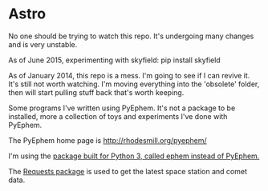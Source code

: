 # Astro

No one should be trying to watch this repo. It's undergoing many
changes and is very unstable.

As of June 2015, experimenting with skyfield:
    pip install skyfield

As of January 2014, this repo is a mess. I'm going to see if I can revive it. It's still not worth watching. I'm moving everything into the 'obsolete' folder, then will start pulling stuff back that's worth keeping.

Some programs I've written using PyEphem. It's not a package to be installed,
more a collection of toys and experiments I've done with PyEphem.

The PyEphem home page is <http://rhodesmill.org/pyephem/>

I'm using the [package built for Python 3, called ephem instead of PyEphem.](http://pypi.python.org/pypi/ephem/)

The [Requests package](http://docs.python-requests.org/en/latest/user/install/) is used to get the latest space station and comet data.


